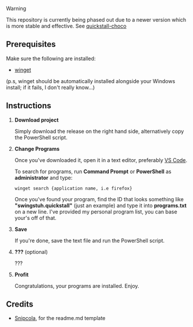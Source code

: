 > [!WARNING]
> This repository is currently being phased out due to a newer version which is more stable and effective. See [quickstall-choco](https://github.com/swingstuhisback/quickstall-choco)

## Prerequisites

Make sure the following are installed:

- [winget](https://learn.microsoft.com/en-us/windows/package-manager/winget/)

(p.s, winget should be automatically installed alongside your Windows install; if it fails, I don't really know...)

## Instructions

1. **Download project**

   Simply download the release on the right hand side, alternatively copy the PowerShell script.

2. **Change Programs**

   Once you've downloaded it, open it in a text editor, preferably [VS Code](https://code.visualstudio.com).

   To search for programs, run **Command Prompt** or **PowerShell** as **administrator** and type:

   ```
   winget search {application name, i.e firefox}
   ```
   
   Once you've found your program, find the ID that looks something like **"swingstuh.quickstall"** (just an example) and type it into **programs.txt** on a new line.
   I've provided my personal program list, you can base your's off of that.

3. **Save**

   If you're done, save the text file and run the PowerShell script.

4. **???** (optional)

    ???

5. **Profit**

    Congratulations, your programs are installed. Enjoy.

## Credits

- [Snipcola](https://github.com/snipcola), for the readme.md template
